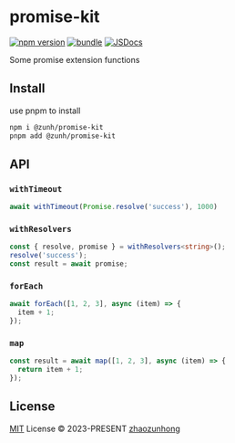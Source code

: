 # promise-kit

[![npm version][npm-version-src]][npm-version-href]
[![bundle][bundle-src]][bundle-href]
[![JSDocs][jsdocs-src]][jsdocs-href]

Some promise extension functions

## Install

use pnpm to install

```sh
npm i @zunh/promise-kit
pnpm add @zunh/promise-kit
```

## API

### `withTimeout`

```typescript
await withTimeout(Promise.resolve('success'), 1000)
```

### `withResolvers`

```typescript
const { resolve, promise } = withResolvers<string>();
resolve('success');
const result = await promise;
```

### `forEach`

```typescript
await forEach([1, 2, 3], async (item) => {
  item + 1;
});
```

### `map`

```typescript
const result = await map([1, 2, 3], async (item) => {
  return item + 1;
});
```

## License

[MIT](./LICENSE) License © 2023-PRESENT [zhaozunhong](https://github.com/zhaozunhong)

<!-- Badges -->

[npm-version-src]: https://img.shields.io/npm/v/@zunh/promise-kit?style=flat&colorA=080f12&colorB=1fa669
[npm-version-href]: https://npmjs.com/package/@zunh/promise-kit
[bundle-src]: https://img.shields.io/bundlephobia/minzip/@zunh/onion?style=flat&colorA=080f12&colorB=1fa669&label=minzip
[bundle-href]: https://bundlephobia.com/result?p=@zunh/promise-kit
[jsdocs-src]: https://img.shields.io/badge/jsdocs-reference-080f12?style=flat&colorA=080f12&colorB=1fa669
[jsdocs-href]: https://www.jsdocs.io/package/@zunh/promise-kit
